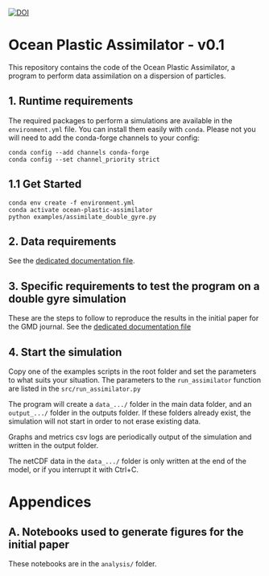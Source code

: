 [![DOI](https://zenodo.org/badge/DOI/10.5281/zenodo.4278048.svg)](https://doi.org/10.5281/zenodo.4278048)

# Ocean Plastic Assimilator - v0.1

This repository contains the code of the Ocean Plastic Assimilator, a program to perform data assimilation on a dispersion of particles.

## 1. Runtime requirements

The required packages to perform a simulations are available in the `environment.yml` file.
You can install them easily with `conda`. Please not you will need to add the conda-forge channels to your config:

```
conda config --add channels conda-forge
conda config --set channel_priority strict
```

## 1.1 Get Started

```
conda env create -f environment.yml
conda activate ocean-plastic-assimilator
python examples/assimilate_double_gyre.py
```

## 2. Data requirements

See the [dedicated documentation file](docs/data_requirements.md).

## 3. Specific requirements to test the program on a double gyre simulation

These are the steps to follow to reproduce the results in the initial paper for the GMD journal.
See the [dedicated documentation file](docs/double_gyre.md)

## 4. Start the simulation

Copy one of the examples scripts in the root folder and set the parameters to what suits your situation.
The parameters to the `run_assimilator` function are listed in the `src/run_assimilator.py`

The program will create a `data_.../` folder in the main data folder, and an `output_.../` folder in the outputs folder. If these folders already exist, the simulation will not start in order to not erase existing data.

Graphs and metrics csv logs are periodically output of the simulation and written in the output folder.

The netCDF data in the `data_.../` folder is only written at the end of the model, or if you interrupt it with Ctrl+C.

# Appendices

## A. Notebooks used to generate figures for the initial paper

These notebooks are in the `analysis/` folder.
